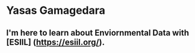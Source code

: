 # Yasas Gamagedara

## I'm here to learn about Enviornmental Data with [ESIIL] (https://esiil.org/).
